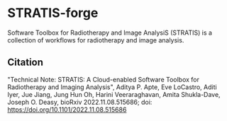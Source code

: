 # STRATIS-forge
Software Toolbox for Radiotherapy and Image AnalysiS (STRATIS) is a collection of workflows for radiotherapy and image analysis. 

## Citation
"Technical Note: STRATIS: A Cloud-enabled Software Toolbox for Radiotherapy and Imaging Analysis", Aditya P. Apte, Eve LoCastro, Aditi Iyer, Jue Jiang, Jung Hun Oh, Harini Veeraraghavan, Amita Shukla-Dave, Joseph O. Deasy, bioRxiv 2022.11.08.515686; doi: https://doi.org/10.1101/2022.11.08.515686
